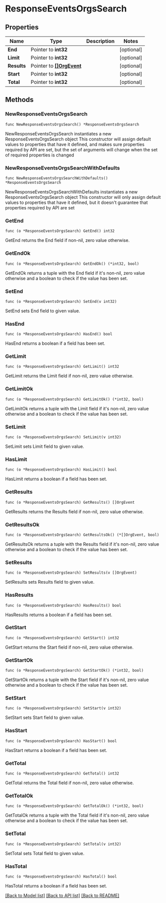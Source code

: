 # ResponseEventsOrgsSearch

## Properties

Name | Type | Description | Notes
------------ | ------------- | ------------- | -------------
**End** | Pointer to **int32** |  | [optional] 
**Limit** | Pointer to **int32** |  | [optional] 
**Results** | Pointer to [**[]OrgEvent**](OrgEvent.md) |  | [optional] 
**Start** | Pointer to **int32** |  | [optional] 
**Total** | Pointer to **int32** |  | [optional] 

## Methods

### NewResponseEventsOrgsSearch

`func NewResponseEventsOrgsSearch() *ResponseEventsOrgsSearch`

NewResponseEventsOrgsSearch instantiates a new ResponseEventsOrgsSearch object
This constructor will assign default values to properties that have it defined,
and makes sure properties required by API are set, but the set of arguments
will change when the set of required properties is changed

### NewResponseEventsOrgsSearchWithDefaults

`func NewResponseEventsOrgsSearchWithDefaults() *ResponseEventsOrgsSearch`

NewResponseEventsOrgsSearchWithDefaults instantiates a new ResponseEventsOrgsSearch object
This constructor will only assign default values to properties that have it defined,
but it doesn't guarantee that properties required by API are set

### GetEnd

`func (o *ResponseEventsOrgsSearch) GetEnd() int32`

GetEnd returns the End field if non-nil, zero value otherwise.

### GetEndOk

`func (o *ResponseEventsOrgsSearch) GetEndOk() (*int32, bool)`

GetEndOk returns a tuple with the End field if it's non-nil, zero value otherwise
and a boolean to check if the value has been set.

### SetEnd

`func (o *ResponseEventsOrgsSearch) SetEnd(v int32)`

SetEnd sets End field to given value.

### HasEnd

`func (o *ResponseEventsOrgsSearch) HasEnd() bool`

HasEnd returns a boolean if a field has been set.

### GetLimit

`func (o *ResponseEventsOrgsSearch) GetLimit() int32`

GetLimit returns the Limit field if non-nil, zero value otherwise.

### GetLimitOk

`func (o *ResponseEventsOrgsSearch) GetLimitOk() (*int32, bool)`

GetLimitOk returns a tuple with the Limit field if it's non-nil, zero value otherwise
and a boolean to check if the value has been set.

### SetLimit

`func (o *ResponseEventsOrgsSearch) SetLimit(v int32)`

SetLimit sets Limit field to given value.

### HasLimit

`func (o *ResponseEventsOrgsSearch) HasLimit() bool`

HasLimit returns a boolean if a field has been set.

### GetResults

`func (o *ResponseEventsOrgsSearch) GetResults() []OrgEvent`

GetResults returns the Results field if non-nil, zero value otherwise.

### GetResultsOk

`func (o *ResponseEventsOrgsSearch) GetResultsOk() (*[]OrgEvent, bool)`

GetResultsOk returns a tuple with the Results field if it's non-nil, zero value otherwise
and a boolean to check if the value has been set.

### SetResults

`func (o *ResponseEventsOrgsSearch) SetResults(v []OrgEvent)`

SetResults sets Results field to given value.

### HasResults

`func (o *ResponseEventsOrgsSearch) HasResults() bool`

HasResults returns a boolean if a field has been set.

### GetStart

`func (o *ResponseEventsOrgsSearch) GetStart() int32`

GetStart returns the Start field if non-nil, zero value otherwise.

### GetStartOk

`func (o *ResponseEventsOrgsSearch) GetStartOk() (*int32, bool)`

GetStartOk returns a tuple with the Start field if it's non-nil, zero value otherwise
and a boolean to check if the value has been set.

### SetStart

`func (o *ResponseEventsOrgsSearch) SetStart(v int32)`

SetStart sets Start field to given value.

### HasStart

`func (o *ResponseEventsOrgsSearch) HasStart() bool`

HasStart returns a boolean if a field has been set.

### GetTotal

`func (o *ResponseEventsOrgsSearch) GetTotal() int32`

GetTotal returns the Total field if non-nil, zero value otherwise.

### GetTotalOk

`func (o *ResponseEventsOrgsSearch) GetTotalOk() (*int32, bool)`

GetTotalOk returns a tuple with the Total field if it's non-nil, zero value otherwise
and a boolean to check if the value has been set.

### SetTotal

`func (o *ResponseEventsOrgsSearch) SetTotal(v int32)`

SetTotal sets Total field to given value.

### HasTotal

`func (o *ResponseEventsOrgsSearch) HasTotal() bool`

HasTotal returns a boolean if a field has been set.


[[Back to Model list]](../README.md#documentation-for-models) [[Back to API list]](../README.md#documentation-for-api-endpoints) [[Back to README]](../README.md)


